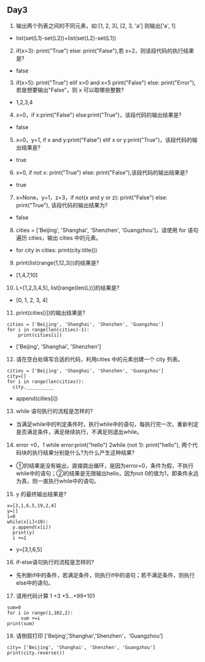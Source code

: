 ## Day3

1. 输出两个列表之间的不同元素，如:[1, 2, 3], [2, 3, 'a'] 则输出['a', 1]
 * list(set(L1)-set(L2))+list(set(L2)-set(L1))

2. if(x>3): print("True") else: print("False"),若 x=2，则该段代码的执行结果是?
 * false

3. if(x>5): print("True") elif x>0 and x<5 print("False") else: print("Error"), 若是想要输出"False"，则 x 可以取哪些整数?
 * 1,2,3,4

4. x=0，if x:print("False") else:print("True")，该段代码的输出结果是?
 * false

5. x=0，y=1, if x and y:print("False") elif x or y:print("True")，该段代码的输出结果是?
 * true

6. x=0, if not x: print("True") else: print("False"),该段代码的输出结果是?
 * true

7. x=None，y=1，z=3，if not(x and y or z): print("False") else: print("True"), 该段代码的输出结果为?
 * false

8. cities = ['Beijing', 'Shanghai', 'Shenzhen', 'Guangzhou']，请使用 for 语句遍历 cities，输出 cities 中的元素。
 * for city in cities: print(city.title())

9. print(list(range(1,12,3)))的结果是?
 * [1,4,7,10]

10. L=[1,2,3,4,5], list[range(len(L))]的结果是?
 * [0, 1, 2, 3, 4]

11. print(cities[i])的输出结果是?
```
cities = ['Beijing', 'Shanghai', 'Shenzhen', 'Guangzhou'] 
for i in range(len(cities)-1): 
	print(cities[i])
```
 * ['Beijing', 'Shanghai', 'Shenzhen']

12. 请在空白处填写合适的代码，利用cities 中的元素创建一个 city 列表。
```
cities = ['Beijing', 'Shanghai', 'Shenzhen', 'Guangzhou']
city=[]
for i in range(len(cities)): 
  city.__________ 
```
 * append(cities[i])

13. while 语句执行的流程是怎样的?
 * 当满足while中的判定条件时，执行while中的语句，每执行完一次，重新判定是否满足条件，满足继续执行，不满足则退出while。

14. error =0，1 while error:print("hello") 2while (not 1): print("hello"), 两个代码块的执行结果分别是什么?为什么产生这种结果?
 * ①的结果是没有输出，直接跳出循环，是因为error=0，条件为假，不执行while中的语句；②的结果是无限输出hello，因为not 0的值为1，即条件永远为真，则一直执行while中的语句。

15. y 的最终输出结果是?
```
x=[3,1,6,5,19,2,4]
y=[]
i=0
while(x[i]<10): 
  y.append(x[i]) 
  print(y)
  i +=1
```
 * y=[3,1,6,5]

16. if-else语句执行的流程是怎样的?
 * 先判断if中的条件，若满足条件，则执行if中的语句；若不满足条件，则执行else中的语句。

17. 请用代码计算 1 +3 +5...+99+101
```
sum=0
for i in range(1,102,2):
     sum +=i 
print(sum)
```

18. 请倒叙打印 ['Beijing','Shanghai','Shenzhen'，‘Guangzhou’]
```
city= ['Beijing', 'Shanghai', 'Shenzhen', 'Guangzhou']
print(city.reverse())
```
